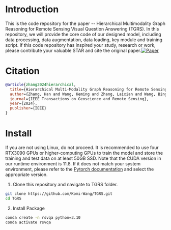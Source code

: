 # Introduction
This is the code repository for the paper -- Hierarchical Multimodality Graph Reasoning for Remote Sensing Visual Question Answering (TGRS). In this repository, we will provide the core code of our designed model, including data processing, data augmentation, data loading, key module and training script. If this code repository has inspired your study, research or work, please contribute your valuable STAR and cite the original paper.[![Paper](https://img.shields.io/badge/Paper-IEEE-green)](https://ieeexplore.ieee.org/abstract/document/10771709)

# Citation
```bibtex
@article{zhang2024hierarchical,
  title={Hierarchical Multi-Modality Graph Reasoning for Remote Sensing Visual Question Answering},
  author={Zhang, Han and Wang, Keming and Zhang, Laixian and Wang, Bingshu and Li, Xuelong},
  journal={IEEE Transactions on Geoscience and Remote Sensing},
  year={2024},
  publisher={IEEE}
}
```

# Install
If you are not using Linux, do not proceed. It is recommended to use four RTX3090 GPUs or higher-computing GPUs to train the model and store the training and test data on at least 50GB SSD. Note that the CUDA version in our runtime environment is 11.8. If it does not match your system environment, please refer to the [Pytorch documentation](https://pytorch.org/get-started/previous-versions/) and select the appropriate version.

1. Clone this repository and navigate to TGRS folder.
```bash
git clone https://github.com/Komi-Wang/TGRS.git
cd TGRS
```

2. Install Package
```bash
conda create -n rsvqa python=3.10
conda activate rsvqa
```

# 


